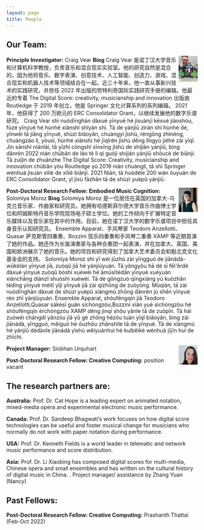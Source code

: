 ```yaml
---
layout: page
title: People
---
```


## Our Team:

<img align="right" width="10%" height="10%" src="/assets/img/cv_robots.jpg">

**Principle Investigator:** Craig Vear
**Biog** Craig Vear 是诺丁汉大学音乐和计算机科学教授，负责音乐和混合现实实验室。他的研究自然是混合的，因为他将音乐、数字表演、创意技术、人工智能、创造力、游戏、混合现实和机器人技术等领域结合在一起。近三十年来，他一直从事新兴技术的实践研究，并担任 2022 年出版的劳特利奇国际实践研究手册的编辑。他最近的专着 The Digital Score: creativity, musicianship and innovation 出版由 Routledge 于 2019 年创立，他是 Springer 文化计算系列的系列编辑。 2021 年，他获得了 200 万欧元的 ERC Consolidator Grant，以继续发展他的数字乐谱研究。
Craig Vear shì nuòdīnghàn dàxué yīnyuè hé jìsuànjī kēxué jiàoshòu, fùzé yīnyuè hé hùnhé xiànshí shíyàn shì. Tā de yánjiū zìrán shì hùnhé de, yīnwèi tā jiāng yīnyuè, shùzì biǎoyǎn, chuàngyì jìshù, réngōng zhìnéng, chuàngzào lì, yóuxì, hùnhé xiànshí hé jīqìrén jìshù děng lǐngyù jiéhé zài yīqǐ. Jìn sānshí niánlái, tā yīzhí cóngshì xīnxīng jìshù de shíjiàn yánjiū, bìng dānrèn 2022 nián chūbǎn de láo tè lì qí guójì shíjiàn yánjiū shǒucè de biānjí. Tā zuìjìn de zhuānzhe The Digital Score: Creativity, musicianship and innovation chūbǎn yóu Routledge yú 2019 nián chuànglì, tā shì Springer wénhuà jìsuàn xìliè de xìliè biānjí. 2021 Nián, tā huòdéle 200 wàn ōuyuán de ERC Consolidator Grant, yǐ jìxù fāzhǎn tā de shùzì yuèpǔ yánjiū.

 
 
 
 

<img align="right" width="10%" height="10%" src="/assets/img/thumbnail_S_Moroz1.jpg">

**Post-Doctoral Research Fellow: Embodied Music Cognition:** Solomiya Moroz
**Biog** Solomiya Moroz 是一位居住在英国的加拿大-乌克兰音乐家、作曲家和研究员。她拥有哈德斯菲尔德大学音乐作曲博士学位和阿姆斯特丹音乐学院现场电子硕士学位。她的工作倾向于扩展特定音乐媒体以及音乐家在其中的作用。目前，她在诺丁汉大学的数字乐谱项目中担任具身音乐认知研究员。 Ensemble Apparat、手风琴家 Teodoro Anzellotti、Quasar 萨克斯管四重奏、Bozzini 弦乐四重奏和手风琴二重奏 XAMP 等近期首演了她的作品。她还作为长笛演奏家与各种合奏团一起表演，并在加拿大、英国、美国和欧洲展示了她的音乐。她的项目和研究得到了加拿大艺术委员会和魁北克文化基金会的支持。
Solomiya Moroz shì yī wèi jūzhù zài yīngguó de jiānádà-wūkèlán yīnyuè jiā, zuòqǔ jiā hé yánjiùyuán. Tā yǒngyǒu hā dé sī fēi'ěrdé dàxué yīnyuè zuòqǔ bóshì xuéwèi hé āmǔsītèdān yīnyuè xuéyuàn xiànchǎng diànzǐ shuòshì xuéwèi. Tā de gōngzuò qīngxiàng yú kuòzhǎn tèdìng yīnyuè méitǐ yǐjí yīnyuè jiā zài qízhōng de zuòyòng. Mùqián, tā zài nuòdīnghàn dàxué de shùzì yuèpǔ xiàngmù zhōng dānrèn jù shēn yīnyuè rèn zhī yánjiùyuán. Ensemble Apparat, shǒufēngqín jiā Teodoro Anzellotti,Quasar sàkèsī guǎn sìchóngzòu,Bozzini xián yuè sìchóngzòu hé shǒufēngqín èrchóngzòu XAMP děng jìnqí shǒu yǎnle tā de zuòpǐn. Tā hái zuòwéi chángdí yǎnzòu jiā yǔ gè zhǒng hézòu tuán yīqǐ biǎoyǎn, bìng zài jiānádà, yīngguó, měiguó hé ōuzhōu zhǎnshìle tā de yīnyuè. Tā de xiàngmù hé yánjiū dédàole jiānádà yìshù wěiyuánhuì hé kuíběikè wénhuà jījīn huì de zhīchí.
 
 
 


<img align="right" width="10%" height="10%" src="/assets/img/siobhan_thumbnail.jpg">

**Project Manager:** Siobhan Urquhart

 
 
 
 

**Post-Doctoral Research Fellow: Creative Computing:** position vacant 

 
 
 


## The research partners are:

**Australia:** Prof. Dr. Cat Hope is a leading expert on animated notation, mixed-media opera and experimental electronic music performance.

**Canada:** Prof. Dr. Sandeep Bhagwati’s work focuses on how digital score technologies can be useful and foster musical change for musicians who normally do not work with paper notation during performance.

**USA:** Prof. Dr. Kenneth Fields is a world leader in telematic and network music performance and score distribution.

**Asia:** Prof. Dr. Li Xiaobing has composed digital scores for multi-media, Chinese opera and small ensembles and has written on the cultural history of digital music in China. . Project manager/ assistance by Zhang Yuan (Nancy)


## Past Fellows:

**Post-Doctoral Research Fellow: Creative Computing:** Prashanth Thattai (Feb-Oct 2022)